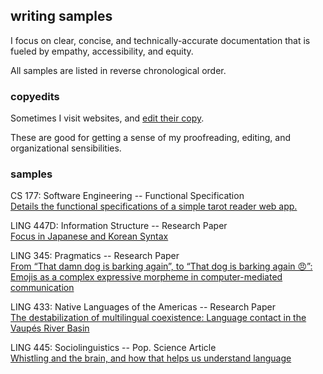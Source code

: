 ## writing samples

I focus on clear, concise, and technically-accurate documentation that is fueled by empathy, accessibility, and equity.

All samples are listed in reverse chronological order.

### copyedits

Sometimes I visit websites, and [edit their copy](copyedits/README.md).

These are good for getting a sense of my proofreading, editing, and organizational sensibilities.

### samples

CS 177: Software Engineering  --  Functional Specification  
[Details the functional specifications of a simple tarot reader web app.](../assets/cs177-funspec.pdf)    

LING 447D: Information Structure -- Research Paper  
[Focus in Japanese and Korean Syntax](../assets/ling447-finalpaper.pdf)  

LING 345: Pragmatics -- Research Paper  
[From “That damn dog is barking again”, to “That dog is barking again 😠”:  
Emojis as a complex expressive morpheme in computer-mediated communication](../assets/ling345-finalpaper.pdf)  

LING 433: Native Languages of the Americas -- Research Paper  
[The destabilization of multilingual coexistence: Language contact in the Vaupés River Basin](../assets/ling433-finalpaper.pdf)  

LING 445: Sociolinguistics -- Pop. Science Article  
[Whistling and the brain, and how that helps us understand language](../assets/ling445-article.pdf)  
